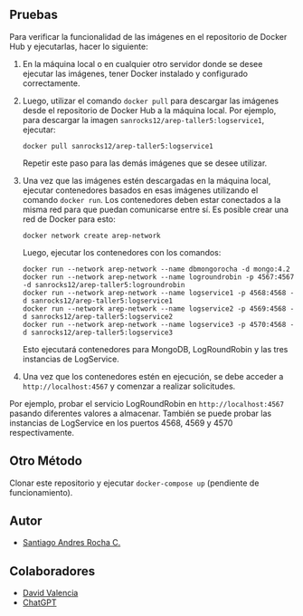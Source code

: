 
## Pruebas
Para verificar la funcionalidad de las imágenes en el repositorio de Docker Hub y ejecutarlas, hacer lo siguiente:

1. En la máquina local o en cualquier otro servidor donde se desee ejecutar las imágenes, tener Docker instalado y configurado correctamente.

2. Luego, utilizar el comando `docker pull` para descargar las imágenes desde el repositorio de Docker Hub a la máquina local. Por ejemplo, para descargar la imagen `sanrocks12/arep-taller5:logservice1`, ejecutar:

   ```
   docker pull sanrocks12/arep-taller5:logservice1
   ```

   Repetir este paso para las demás imágenes que se desee utilizar.

3. Una vez que las imágenes estén descargadas en la máquina local, ejecutar contenedores basados en esas imágenes utilizando el comando `docker run`. Los contenedores deben estar conectados a la misma red para que puedan comunicarse entre sí. Es posible crear una red de Docker para esto:

   ```
   docker network create arep-network
   ```

   Luego, ejecutar los contenedores con los comandos:

   ```
   docker run --network arep-network --name dbmongorocha -d mongo:4.2
   docker run --network arep-network --name logroundrobin -p 4567:4567 -d sanrocks12/arep-taller5:logroundrobin
   docker run --network arep-network --name logservice1 -p 4568:4568 -d sanrocks12/arep-taller5:logservice1
   docker run --network arep-network --name logservice2 -p 4569:4568 -d sanrocks12/arep-taller5:logservice2
   docker run --network arep-network --name logservice3 -p 4570:4568 -d sanrocks12/arep-taller5:logservice3
   ```

   Esto ejecutará contenedores para MongoDB, LogRoundRobin y las tres instancias de LogService. 

4. Una vez que los contenedores estén en ejecución, se debe acceder a `http://localhost:4567` y comenzar a realizar solicitudes.

Por ejemplo, probar el servicio LogRoundRobin en `http://localhost:4567` pasando diferentes valores a almacenar. También se puede probar las instancias de LogService en los puertos 4568, 4569 y 4570 respectivamente.


## Otro Método
Clonar este repositorio y ejecutar `docker-compose up` (pendiente de funcionamiento).


## Autor
- [Santiago Andres Rocha C.](https://github.com/SanRocks1220)

## Colaboradores
- [David Valencia](https://github.com/DavidVal6)
- [ChatGPT](https://chat.openai.com)